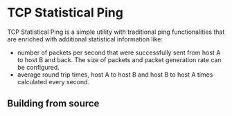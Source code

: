 # TCP Statistical Ping

TCP Statistical Ping is a simple utility with traditional ping functionalities that are
enriched with additional statistical information like:
- number of packets per second that were successfully sent from host A to host B and back. The size of packets and packet generation rate can be configured.
- average round trip times, host A to host B and host B to host A times calculated every second.

## Building from source

